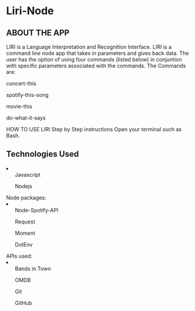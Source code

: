 # Liri-Node

<h2>ABOUT THE APP</h2>
LIRI is a Language Interpretation and Recognition Interface. LIRI is a command line node app that takes in parameters and gives back data. The user has the option of using four commands (listed below) in conjuntion with specific parameters associated with the commands. The Commands are:

concert-this

spotify-this-song

movie-this

do-what-it-says

HOW TO USE LIRI
Step by Step instructions
Open your terminal such as Bash.

<h2>Technologies Used</h2>
<li>
  <ul>Javascript</ul>
  <ul>Nodejs</ul>
  </li>
Node packages:
<li>
  <ul>Node-Spotify-API</ul>
  <ul>Request</ul>
  <ul>Moment</ul>
  <ul>DotEnv</ul>
</li>
APIs used:
  <li>
  <ul>Bands in Town</ul>
  <ul>OMDB</ul>
  <ul>Git</ul>
  <ul>GitHub</ul>




  
  
